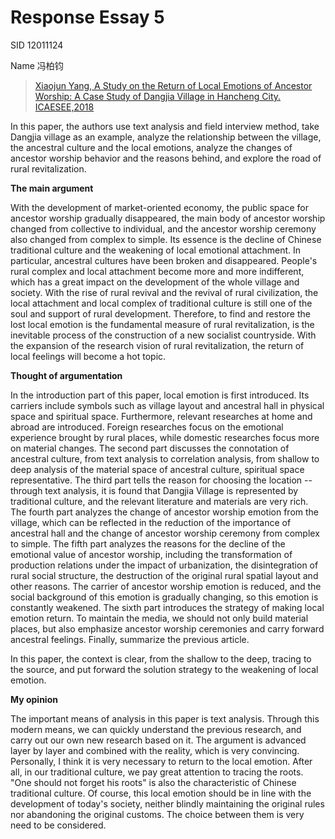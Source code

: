 # Response Essay 5

SID 12011124

Name 冯柏钧

> [Xiaojun Yang, A Study on the Return of Local Emotions of Ancestor Worship: A Case Study of Dangjia Village in Hancheng City. ICAESEE,2018](https://www.researchgate.net/publication/331874974_A_Study_on_the_Return_of_Local_Emotions_of_Ancestor_Worship-A_Case_Study_of_Dangjia_Village_in_Hancheng_City)

In this paper, the authors use text analysis and field interview method, take Dangjia village as an example, analyze the relationship between the village, the ancestral culture and the local  emotions, analyze the changes of ancestor worship behavior and the reasons behind, and explore the road of rural revitalization.

**The main argument**

With the development of market-oriented economy, the public space for ancestor worship gradually disappeared, the main body of ancestor worship changed from collective to individual, and the ancestor worship ceremony also changed from complex to simple. Its essence is the decline of Chinese traditional culture and the weakening of local emotional attachment. In particular, ancestral cultures have been broken and disappeared. People's rural complex and local attachment become more and more indifferent, which has a great impact on the development of the whole village and society. With the rise of rural revival and the revival of rural civilization, the local attachment and local complex of traditional culture is still one of the soul and support of rural development. Therefore, to find and restore the lost local emotion is the fundamental measure of rural revitalization, is the inevitable process of the construction of a new socialist countryside. With the expansion of the research vision of rural revitalization, the return of local feelings will become a hot topic.

**Thought of argumentation**

In the introduction part of this paper, local emotion is first introduced. Its carriers include symbols such as village layout and ancestral hall in physical space and spiritual space. Furthermore, relevant researches at home and abroad are introduced. Foreign researches focus on the emotional experience brought by rural places, while domestic researches focus more on material changes. The second part discusses the connotation of ancestral culture, from text analysis to correlation analysis, from shallow to deep analysis of the material space of ancestral culture, spiritual space representative. The third part tells the reason for choosing the location -- through text analysis, it is found that Dangjia Village is represented by traditional culture, and the relevant literature and materials are very rich. The fourth part analyzes the change of ancestor worship emotion from the village, which can be reflected in the reduction of the importance of ancestral hall and the change of ancestor worship ceremony from complex to simple. The fifth part analyzes the reasons for the decline of the emotional value of ancestor worship, including the transformation of production relations under the impact of urbanization, the disintegration of rural social structure, the destruction of the original rural spatial layout and other reasons. The carrier of ancestor worship emotion is reduced, and the social background of this emotion is gradually changing, so this emotion is constantly weakened. The sixth part introduces the strategy of making local emotion return. To maintain the media, we should not only build material places, but also emphasize ancestor worship ceremonies and carry forward ancestral feelings. Finally, summarize the previous article. 

In this paper, the context is clear, from the shallow to the deep, tracing to the source, and put forward the solution strategy to the weakening of local emotion.

**My opinion**

The important means of analysis in this paper is text analysis. Through this modern means, we can quickly understand the previous research, and carry out our own new research based on it. The argument is advanced layer by layer and combined with the reality, which is very convincing. Personally, I think it is very necessary to return to the local emotion. After all, in our traditional culture, we pay great attention to tracing the roots. "One should not forget his roots" is also the characteristic of Chinese traditional culture. Of course, this local emotion should be in line with the development of today's society, neither blindly maintaining the original rules nor abandoning the original customs. The choice between them is very need to be considered.

 

